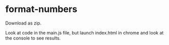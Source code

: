 # format-numbers

Download as zip.

Look at code in the main.js file, but launch index.html in chrome and look at the console to see results.
